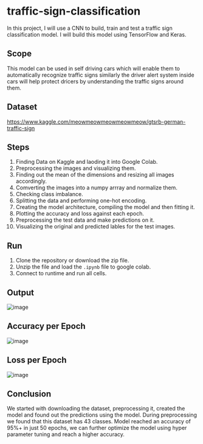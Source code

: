 # traffic-sign-classification
In this project, I will use a CNN to build, train and test a traffic sign classification model. I will build this model using TensorFlow and Keras. 

## Scope
This model can be used in self driving cars which will enable them to automatically recognize traffic signs similarly the driver alert system inside cars will help protect dricers by understanding the traffic signs around them.

## Dataset
https://www.kaggle.com/meowmeowmeowmeowmeow/gtsrb-german-traffic-sign

## Steps
1. Finding Data on Kaggle and laoding it into Google Colab.
2. Preprocessing the images and visualizing them.
3. Finding out the mean of the dimensions and resizing all images accordingly. 
4. Comverting the images into a numpy arrray and normalize them. 
5. Checking class imbalance.
6. Splitting the data and performing one-hot encoding.
7. Creating the model architecture, compiling the model and then fitting it. 
8. Plotting the accuracy and loss against each epoch. 
9. Preprocessing the test data and make predictions on it. 
10. Visualizing the original and predicted lables for the test images. 

## Run
1. Clone the repository or download the zip file.
2. Unzip the file and load the `.ipynb` file to google colab.
3. Connect to runtime and run all cells.

## Output
![image](https://user-images.githubusercontent.com/50231750/200907915-98b0938a-36e3-42d7-be34-b4466ca01e69.png)

## Accuracy per Epoch
![image](https://user-images.githubusercontent.com/50231750/200908696-78f72708-a185-4f05-a873-e6afaa4aef11.png)

## Loss per Epoch
![image](https://user-images.githubusercontent.com/50231750/200908890-c6ec1a84-d20a-4c1f-a6f9-5cd600c3ab2e.png)


## Conclusion
We started with downloading the dataset, preprocessing it, created the model and found out the predictions using the model. During preprocessing we found that this dataset has 43 classes. Model reached an accuracy of 95%+ in just 50 epochs, we can further optimize the model using hyper parameter tuning and reach a higher accuracy. 
